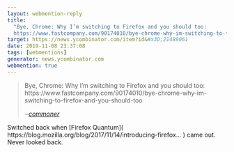 ```yaml
---
layout: webmention-reply
title:
  "Bye, Chrome: Why I’m switching to Firefox and you should too:
  https://www.fastcompany.com/90174010/bye-chrome-why-im-switching-to-firefox-and-you-should-too"
target: https://news.ycombinator.com/item?id&#x3D;21489061
date: 2019-11-08 23:37:08
tags: [webmentions]
generator: news.ycombinator.com
webmention: true
---
```


<blockquote class="p-in-reply-to h-cite external-citation">
  <p class="p-content">Bye, Chrome: Why I’m switching to Firefox and you should too: https://www.fastcompany.com/90174010/bye-chrome-why-im-switching-to-firefox-and-you-should-too</p>
  <cite class="p-author">‒<a href="https://news.ycombinator.com/item?id&#x3D;21488751"
    rel="nofollow external noopener" target="_blank">commoner</a>
  </cite>
</blockquote>
Switched back when [Firefox Quantum]( https://blog.mozilla.org/blog/2017/11/14/introducing-firefox... ) came out. Never looked back.
